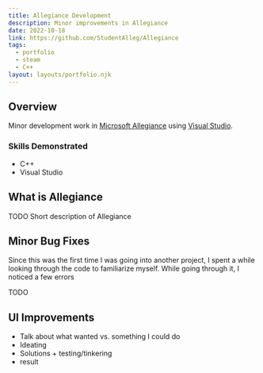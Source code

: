 ```yaml
---
title: Allegiance Development
description: Minor improvements in Allegiance
date: 2022-10-18
link: https://github.com/StudentAlleg/Allegiance
tags:
  - portfolio
  - steam
  - C++
layout: layouts/portfolio.njk
---
```


## Overview
Minor development work in [Microsoft Allegiance](https://store.steampowered.com/app/700480/Microsoft_Allegiance/) using [Visual Studio](https://visualstudio.microsoft.com/).

### Skills Demonstrated
* C++
* Visual Studio

## What is Allegiance
TODO Short description of Allegiance

## Minor Bug Fixes
Since this was the first time I was going into another project, I spent a while looking through the code to familiarize myself. While going through it, I noticed a few errors

TODO

## UI Improvements
* Talk about what wanted vs. something I could do
* Ideating
* Solutions + testing/tinkering
* result



